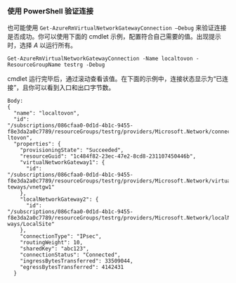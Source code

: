 ### 使用 PowerShell 验证连接

也可能使用 `Get-AzureRmVirtualNetworkGatewayConnection –Debug` 来验证连接是否成功。你可以使用下面的 cmdlet 示例，配置符合自己需要的值。出现提示时，选择 *A* 以运行所有。

	Get-AzureRmVirtualNetworkGatewayConnection -Name localtovon -ResourceGroupName testrg -Debug

 cmdlet 运行完毕后，通过滚动查看该值。在下面的示例中，连接状态显示为“已连接”，且你可以看到入口和出口字节数。

	Body:
	{
	  "name": "localtovon",
	  "id":
	"/subscriptions/086cfaa0-0d1d-4b1c-9455-f8e3da2a0c7789/resourceGroups/testrg/providers/Microsoft.Network/connections/loca
	ltovon",
	  "properties": {
	    "provisioningState": "Succeeded",
	    "resourceGuid": "1c484f82-23ec-47e2-8cd8-231107450446b",
	    "virtualNetworkGateway1": {
	      "id":
	"/subscriptions/086cfaa0-0d1d-4b1c-9455-f8e3da2a0c7789/resourceGroups/testrg/providers/Microsoft.Network/virtualNetworkGa
	teways/vnetgw1"
	    },
	    "localNetworkGateway2": {
	      "id":
	"/subscriptions/086cfaa0-0d1d-4b1c-9455-f8e3da2a0c7789/resourceGroups/testrg/providers/Microsoft.Network/localNetworkGate
	ways/LocalSite"
	    },
	    "connectionType": "IPsec",
	    "routingWeight": 10,
	    "sharedKey": "abc123",
	    "connectionStatus": "Connected",
	    "ingressBytesTransferred": 33509044,
	    "egressBytesTransferred": 4142431
	  }

<!---HONumber=Mooncake_0425_2016-->
